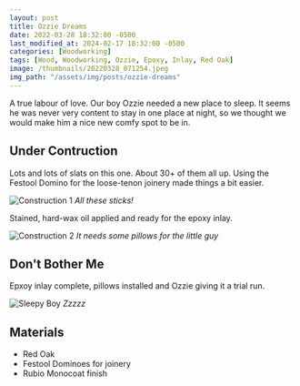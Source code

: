 ```yaml
---
layout: post
title: Ozzie Dreams
date: 2022-03-28 18:32:00 -0500
last_modified_at: 2024-02-17 18:32:00 -0500
categories: [Woodworking]
tags: [Wood, Woodworking, Ozzie, Epoxy, Inlay, Red Oak]
image: /thumbnails/20220328_071254.jpeg
img_path: "/assets/img/posts/ozzie-dreams"
---
```


A true labour of love.  Our boy Ozzie needed a new place to sleep.  It seems he was never very content to stay in one place at night, so we thought we would make him a nice new comfy spot to be in.

## Under Contruction

Lots and lots of slats on this one.  About 30+ of them all up.  Using the Festool Domino for the loose-tenon joinery made things a bit easier.

![Construction 1][Construction 1]
_All these sticks!_

Stained, hard-wax oil applied and ready for the epoxy inlay.

![Construction 2][Construction 2]
_It needs some pillows for the little guy_

## Don't Bother Me

Epxoy inlay complete, pillows installed and Ozzie giving it a trial run.

![Sleepy Boy][Sleepy Boy]
_Zzzzz_

## Materials

- Red Oak
- Festool Dominoes for joinery
- Rubio Monocoat finish

[Construction 1]: 20220310_084545.jpeg
[Construction 2]: 20220316_201504.jpeg
[Sleepy Boy]: 20220328_071254.jpeg
